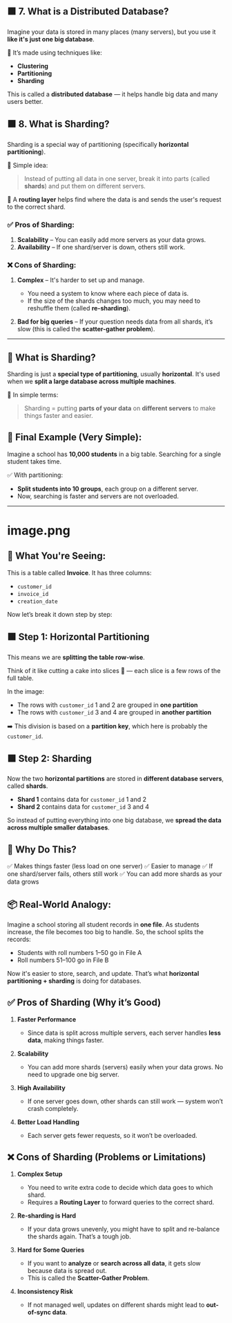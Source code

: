 ## 🟩 7. What is a Distributed Database?

Imagine your data is stored in many places (many servers), but you use it **like it's just one big database**.

🧠 It’s made using techniques like:

* **Clustering**
* **Partitioning**
* **Sharding**

This is called a **distributed database** — it helps handle big data and many users better.





## 🟩 8. What is Sharding?

Sharding is a special way of partitioning (specifically **horizontal partitioning**).

🧠 Simple idea:

> Instead of putting all data in one server, break it into parts (called **shards**) and put them on different servers.

🔁 A **routing layer** helps find where the data is and sends the user's request to the correct shard.

### ✅ Pros of Sharding:

1. **Scalability** – You can easily add more servers as your data grows.
2. **Availability** – If one shard/server is down, others still work.

### ❌ Cons of Sharding:

1. **Complex** – It's harder to set up and manage.

   * You need a system to know where each piece of data is.
   * If the size of the shards changes too much, you may need to reshuffle them (called **re-sharding**).
2. **Bad for big queries** – If your question needs data from all shards, it’s slow (this is called the **scatter-gather problem**).


---


## 🧱 What is Sharding?

Sharding is just a **special type of partitioning**, usually **horizontal**.
It's used when we **split a large database across multiple machines**.

💬 In simple terms:

> Sharding = putting **parts of your data** on **different servers** to make things faster and easier.

## 🌟 Final Example (Very Simple):

Imagine a school has **10,000 students** in a big table. Searching for a single student takes time.

✅ With partitioning:

* **Split students into 10 groups**, each group on a different server.
* Now, searching is faster and servers are not overloaded.



---

# image.png

## 🧾 What You're Seeing:

This is a table called **Invoice**. It has three columns:

* `customer_id`
* `invoice_id`
* `creation_date`

Now let’s break it down step by step:

## 🟩 Step 1: **Horizontal Partitioning**

This means we are **splitting the table row-wise**.

Think of it like cutting a cake into slices 🍰 — each slice is a few rows of the full table.

In the image:

* The rows with `customer_id` 1 and 2 are grouped in **one partition**
* The rows with `customer_id` 3 and 4 are grouped in **another partition**

➡️ This division is based on a **partition key**, which here is probably the `customer_id`.

## 🟩 Step 2: **Sharding**

Now the two **horizontal partitions** are stored in **different database servers**, called **shards**.

* **Shard 1** contains data for `customer_id` 1 and 2
* **Shard 2** contains data for `customer_id` 3 and 4

So instead of putting everything into one big database, we **spread the data across multiple smaller databases**.

## 🧠 Why Do This?

✅ Makes things faster (less load on one server)
✅ Easier to manage
✅ If one shard/server fails, others still work
✅ You can add more shards as your data grows

## 📦 Real-World Analogy:

Imagine a school storing all student records in **one file**.
As students increase, the file becomes too big to handle.
So, the school splits the records:

* Students with roll numbers 1–50 go in File A
* Roll numbers 51–100 go in File B

Now it's easier to store, search, and update.
That’s what **horizontal partitioning + sharding** is doing for databases.



## ✅ Pros of Sharding (Why it’s Good)

1. **Faster Performance**

   * Since data is split across multiple servers, each server handles **less data**, making things faster.

2. **Scalability**

   * You can add more shards (servers) easily when your data grows. No need to upgrade one big server.

3. **High Availability**

   * If one server goes down, other shards can still work — system won’t crash completely.

4. **Better Load Handling**

   * Each server gets fewer requests, so it won’t be overloaded.

## ❌ Cons of Sharding (Problems or Limitations)

1. **Complex Setup**

   * You need to write extra code to decide which data goes to which shard.
   * Requires a **Routing Layer** to forward queries to the correct shard.

2. **Re-sharding is Hard**

   * If your data grows unevenly, you might have to split and re-balance the shards again. That’s a tough job.

3. **Hard for Some Queries**

   * If you want to **analyze** or **search across all data**, it gets slow because data is spread out.
   * This is called the **Scatter-Gather Problem**.

4. **Inconsistency Risk**

   * If not managed well, updates on different shards might lead to **out-of-sync data**.
